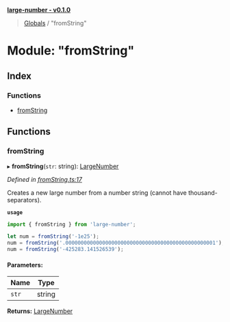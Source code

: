 **[large-number - v0.1.0](../README.md)**

> [Globals](../globals.md) / "fromString"

# Module: "fromString"

## Index

### Functions

* [fromString](_fromstring_.md#fromstring)

## Functions

### fromString

▸ **fromString**(`str`: string): [LargeNumber](../interfaces/_types_.largenumber.md)

*Defined in [fromString.ts:17](https://github.com/zimmed/large-number/blob/b26544a/src/fromString.ts#L17)*

Creates a new large number from a number string (cannot have thousand-separators).

**`usage`** 
```typescript
import { fromString } from 'large-number';

let num = fromString('-1e25');
num = fromString('.0000000000000000000000000000000000000000000000001');
num = fromString('-425283.141526539');
```

#### Parameters:

Name | Type |
------ | ------ |
`str` | string |

**Returns:** [LargeNumber](../interfaces/_types_.largenumber.md)
